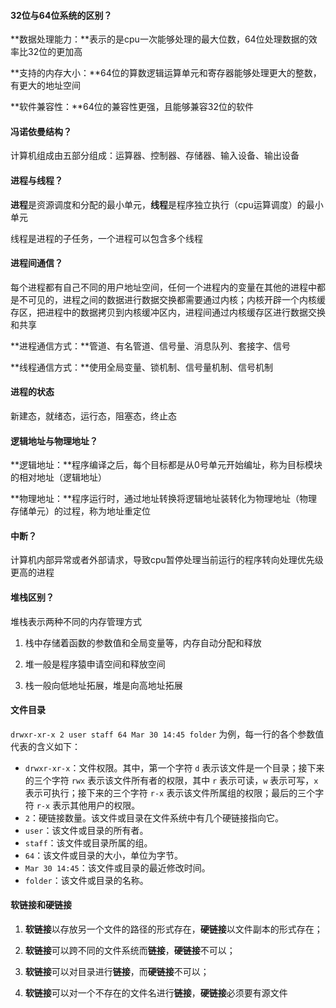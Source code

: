 #### 32位与64位系统的区别？

**数据处理能力：**表示的是cpu一次能够处理的最大位数，64位处理数据的效率比32位的更加高

**支持的内存大小：**64位的算数逻辑运算单元和寄存器能够处理更大的整数，有更大的地址空间

**软件兼容性：**64位的兼容性更强，且能够兼容32位的软件

#### 冯诺依曼结构？

计算机组成由五部分组成：运算器、控制器、存储器、输入设备、输出设备

#### 进程与线程？

**进程**是资源调度和分配的最小单元，**线程**是程序独立执行（cpu运算调度）的最小单元

线程是进程的子任务，一个进程可以包含多个线程

#### 进程间通信？

每个进程都有自己不同的用户地址空间，任何一个进程内的变量在其他的进程中都是不可见的，进程之间的数据进行数据交换都需要通过内核；内核开辟一个内核缓存区，把进程中的数据拷贝到内核缓冲区内，进程间通过内核缓存区进行数据交换和共享

**进程通信方式：**管道、有名管道、信号量、消息队列、套接字、信号

**线程通信方式：**使用全局变量、锁机制、信号量机制、信号机制

#### 进程的状态

新建态，就绪态，运行态，阻塞态，终止态

#### 逻辑地址与物理地址？

**逻辑地址：**程序编译之后，每个目标都是从0号单元开始编址，称为目标模块的相对地址（逻辑地址）

**物理地址：**程序运行时，通过地址转换将逻辑地址装转化为物理地址（物理存储单元）的过程，称为地址重定位

#### 中断？

计算机内部异常或者外部请求，导致cpu暂停处理当前运行的程序转向处理优先级更高的进程

#### 堆栈区别？

堆栈表示两种不同的内存管理方式

1. 栈中存储着函数的参数值和全局变量等，内存自动分配和释放

2. 堆一般是程序猿申请空间和释放空间

3. 栈一般向低地址拓展，堆是向高地址拓展

#### 文件目录

`drwxr-xr-x 2 user staff 64 Mar 30 14:45 folder` 为例，每一行的各个参数值代表的含义如下：

- `drwxr-xr-x`：文件权限。其中，第一个字符 `d` 表示该文件是一个目录；接下来的三个字符 `rwx` 表示该文件所有者的权限，其中 `r` 表示可读，`w` 表示可写，`x` 表示可执行；接下来的三个字符 `r-x` 表示该文件所属组的权限；最后的三个字符 `r-x` 表示其他用户的权限。
- `2`：硬链接数量。该文件或目录在文件系统中有几个硬链接指向它。
- `user`：该文件或目录的所有者。
- `staff`：该文件或目录所属的组。
- `64`：该文件或目录的大小，单位为字节。
- `Mar 30 14:45`：该文件或目录的最近修改时间。
- `folder`：该文件或目录的名称。

#### 软链接和硬链接

1. **软链接**以存放另一个文件的路径的形式存在，**硬链接**以文件副本的形式存在；

2. **软链接**可以跨不同的文件系统而**链接**，**硬链接**不可以； 
3. **软链接**可以对目录进行**链接**，而**硬链接**不可以； 
4. **软链接**可以对一个不存在的文件名进行**链接**，**硬链接**必须要有源文件